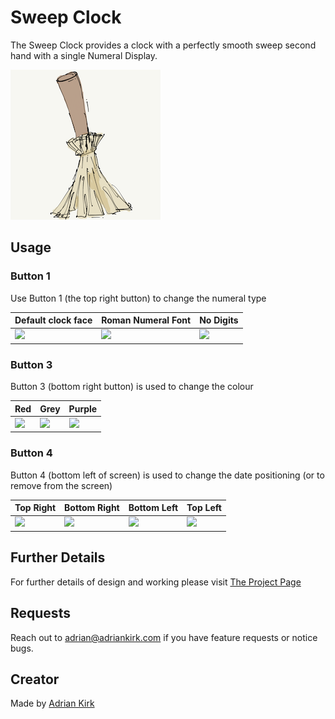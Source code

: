 # Sweep Clock

The Sweep Clock provides a clock with a perfectly smooth sweep second hand with a single Numeral Display. 

![](app.png)

## Usage

### Button 1

Use Button 1 (the top right button) to change the numeral type 

|   Default clock face   |  Roman Numeral Font    |  No Digits    |
| ---- | ---- | ---- |
|   ![](./numeral-01.jpg)   | ![](numeral-02.jpg)     |  ![](numeral-03.jpg)    |



### Button 3
Button 3 (bottom right button) is used to change the colour

|  Red   |  Grey    |  Purple    |
| ---- | ---- | ---- |
|   ![](./color-01.jpg) | ![](color-02.jpg) |  ![](color-03.jpg)   |

### Button 4
Button 4 (bottom left of screen) is used to change the date positioning (or to remove from the screen)

|  Top Right   |  Bottom Right    |  Bottom Left    | Top Left |
| ---- | ---- | ---- | ---- |
|   ![](./date-01.jpg) | ![](date-02.jpg) |  ![](date-03.jpg)   | ![](date-04.jpg)   |

## Further Details

For further details of design and working please visit [The Project Page](https://www.notion.so/adrianwkirk/Sweep-hand-clock-6aa5b6b3d1074d4e87fc947975b1e4b7)

## Requests

Reach out to adrian@adriankirk.com if you have feature requests or notice bugs.

## Creator

Made by [Adrian Kirk](mailto:adrian@adriankirk.com)